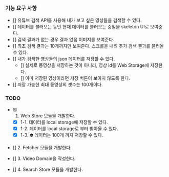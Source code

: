 ### 기능 요구 사항
- [] 유튜브 검색 API를 사용해 내가 보고 싶은 영상들을 검색할 수 있다.
- [] 데이터를 불러오는 동안 현재 데이터를 불러오는 중임을 skeleton UI로 보여준다.
- [] 검색 결과가 없는 경우 결과 없음 이미지를 보여준다.
- [] 최초 검색 결과는 10개까지만 보여준다. 스크롤을 내려 추가 검색 결과를 불러올 수 있다.
- [] 내가 검색한 영상들의 json 데이터를 저장할 수 있다.
  - [] 실제로 동영상을 저장하는 것이 아니라, 영상 id를 Web Storage에 저장한다.
  - [] 이미 저장된 영상이라면 저장 버튼이 보이지 않도록 한다.
- [] 저장 가능한 최대 동영상의 갯수는 100개이다.

### TODO

- [X] 1. Web Store 모듈을 개발한다.
  - [X] 1-1. 데이터를 local storage에 저장할 수 있다.
  - [X] 1-2. 데이터를 local storage로 부터 받아올 수 있다.
  - [X] 1-3. ⛔️ 데이터는 100개 까지 저장할 수 있다.
- [] 2. Fetcher 모듈을 개발한다.

- [] 3. Video Domain을 작성한다.

- [] 4. Search Store 모듈을 개발한다.
